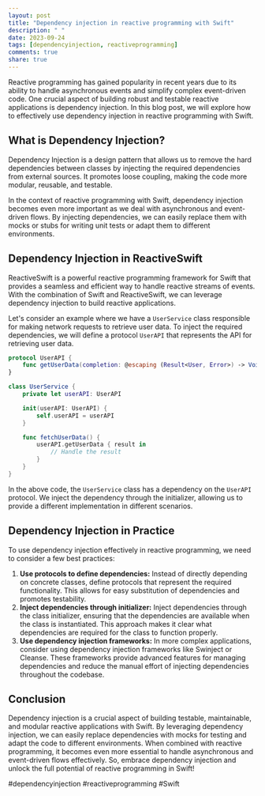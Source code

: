 ```yaml
---
layout: post
title: "Dependency injection in reactive programming with Swift"
description: " "
date: 2023-09-24
tags: [dependencyinjection, reactiveprogramming]
comments: true
share: true
---
```


Reactive programming has gained popularity in recent years due to its ability to handle asynchronous events and simplify complex event-driven code. One crucial aspect of building robust and testable reactive applications is dependency injection. In this blog post, we will explore how to effectively use dependency injection in reactive programming with Swift.

## What is Dependency Injection?

Dependency Injection is a design pattern that allows us to remove the hard dependencies between classes by injecting the required dependencies from external sources. It promotes loose coupling, making the code more modular, reusable, and testable.

In the context of reactive programming with Swift, dependency injection becomes even more important as we deal with asynchronous and event-driven flows. By injecting dependencies, we can easily replace them with mocks or stubs for writing unit tests or adapt them to different environments.

## Dependency Injection in ReactiveSwift

ReactiveSwift is a powerful reactive programming framework for Swift that provides a seamless and efficient way to handle reactive streams of events. With the combination of Swift and ReactiveSwift, we can leverage dependency injection to build reactive applications.

Let's consider an example where we have a `UserService` class responsible for making network requests to retrieve user data. To inject the required dependencies, we will define a protocol `UserAPI` that represents the API for retrieving user data. 

```swift
protocol UserAPI {
    func getUserData(completion: @escaping (Result<User, Error>) -> Void)
}

class UserService {
    private let userAPI: UserAPI

    init(userAPI: UserAPI) {
        self.userAPI = userAPI
    }

    func fetchUserData() {
        userAPI.getUserData { result in
            // Handle the result
        }
    }
}
```

In the above code, the `UserService` class has a dependency on the `UserAPI` protocol. We inject the dependency through the initializer, allowing us to provide a different implementation in different scenarios.

## Dependency Injection in Practice

To use dependency injection effectively in reactive programming, we need to consider a few best practices:

1. **Use protocols to define dependencies:** Instead of directly depending on concrete classes, define protocols that represent the required functionality. This allows for easy substitution of dependencies and promotes testability.
2. **Inject dependencies through initializer:** Inject dependencies through the class initializer, ensuring that the dependencies are available when the class is instantiated. This approach makes it clear what dependencies are required for the class to function properly.
3. **Use dependency injection frameworks:** In more complex applications, consider using dependency injection frameworks like Swinject or Cleanse. These frameworks provide advanced features for managing dependencies and reduce the manual effort of injecting dependencies throughout the codebase.

## Conclusion

Dependency injection is a crucial aspect of building testable, maintainable, and modular reactive applications with Swift. By leveraging dependency injection, we can easily replace dependencies with mocks for testing and adapt the code to different environments. When combined with reactive programming, it becomes even more essential to handle asynchronous and event-driven flows effectively. So, embrace dependency injection and unlock the full potential of reactive programming in Swift!

\#dependencyinjection \#reactiveprogramming \#Swift